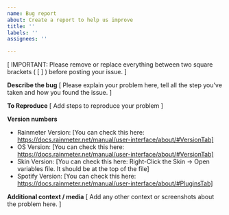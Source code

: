 ```yaml
---
name: Bug report
about: Create a report to help us improve
title: ''
labels: ''
assignees: ''

---
```


[ IMPORTANT: Please remove or replace everything between two square brackets ( [ ] ) before posting your issue. ]

**Describe the bug**
[ Please explain your problem here, tell all the step you've taken and how you found the issue. ]


**To Reproduce**
[ Add steps to reproduce your problem ]

**Version numbers**
* Rainmeter Version: [You can check this here: https://docs.rainmeter.net/manual/user-interface/about/#VersionTab]
* OS Version: [You can check this here: https://docs.rainmeter.net/manual/user-interface/about/#VersionTab]
* Skin Version: [You can check this here: Right-Click the Skin -> Open variables file. It should be at the top of the file]
* Spotify Version: [You can check this here: https://docs.rainmeter.net/manual/user-interface/about/#PluginsTab]

**Additional context / media**
[ Add any other context or screenshots about the problem here. ]
